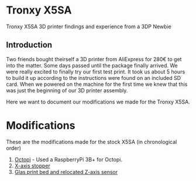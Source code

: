 # Tronxy X5SA

Tronxy X5SA 3D printer findings and experience from a 3DP Newbie


## Introduction

Two friends bought theirself a 3D printer from AliExpress for 280€ to get into the matter. Some days passed until the package finally arrived. We were really excited to finally try our first test print. It took us about 5 hours to build it up according to the instructions were found on an included SD card.
When we powered on the machine for the first time we knew that this was just the beginning of our 3D printer assembly. 

Here we want to document our modifications we made for the Tronxy X5SA.


# Modifications

These are the modifications made for the stock X5SA (in chronological order)

1. [Octopi](https://octoprint.org/download/) - Used a RaspberryPi 3B+ for Octopi.
1. [X-axis stopper](modifications/printbed-auto-level.md#x-axis-stopper)
1. [Glas print bed and relocated Z-axis sensor](modifications/printbed-auto-level.md#z-axis-sensor)
